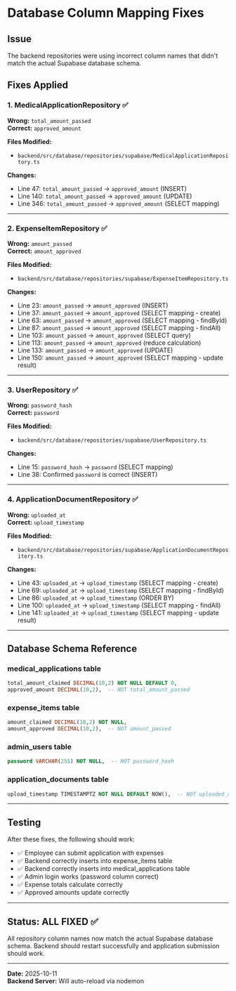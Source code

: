 # Database Column Mapping Fixes

## Issue
The backend repositories were using incorrect column names that didn't match the actual Supabase database schema.

## Fixes Applied

### 1. MedicalApplicationRepository ✅
**Wrong:** `total_amount_passed`  
**Correct:** `approved_amount`

**Files Modified:**
- `backend/src/database/repositories/supabase/MedicalApplicationRepository.ts`

**Changes:**
- Line 47: `total_amount_passed` → `approved_amount` (INSERT)
- Line 140: `total_amount_passed` → `approved_amount` (UPDATE)
- Line 346: `total_amount_passed` → `approved_amount` (SELECT mapping)

---

### 2. ExpenseItemRepository ✅
**Wrong:** `amount_passed`  
**Correct:** `amount_approved`

**Files Modified:**
- `backend/src/database/repositories/supabase/ExpenseItemRepository.ts`

**Changes:**
- Line 23: `amount_passed` → `amount_approved` (INSERT)
- Line 37: `amount_passed` → `amount_approved` (SELECT mapping - create)
- Line 63: `amount_passed` → `amount_approved` (SELECT mapping - findById)
- Line 87: `amount_passed` → `amount_approved` (SELECT mapping - findAll)
- Line 103: `amount_passed` → `amount_approved` (SELECT query)
- Line 113: `amount_passed` → `amount_approved` (reduce calculation)
- Line 133: `amount_passed` → `amount_approved` (UPDATE)
- Line 150: `amount_passed` → `amount_approved` (SELECT mapping - update result)

---

### 3. UserRepository ✅
**Wrong:** `password_hash`  
**Correct:** `password`

**Files Modified:**
- `backend/src/database/repositories/supabase/UserRepository.ts`

**Changes:**
- Line 15: `password_hash` → `password` (SELECT mapping)
- Line 38: Confirmed `password` is correct (INSERT)

---

### 4. ApplicationDocumentRepository ✅
**Wrong:** `uploaded_at`  
**Correct:** `upload_timestamp`

**Files Modified:**
- `backend/src/database/repositories/supabase/ApplicationDocumentRepository.ts`

**Changes:**
- Line 43: `uploaded_at` → `upload_timestamp` (SELECT mapping - create)
- Line 69: `uploaded_at` → `upload_timestamp` (SELECT mapping - findById)
- Line 86: `uploaded_at` → `upload_timestamp` (ORDER BY)
- Line 100: `uploaded_at` → `upload_timestamp` (SELECT mapping - findAll)
- Line 141: `uploaded_at` → `upload_timestamp` (SELECT mapping - update result)

---

## Database Schema Reference

### medical_applications table
```sql
total_amount_claimed DECIMAL(10,2) NOT NULL DEFAULT 0,
approved_amount DECIMAL(10,2),  -- NOT total_amount_passed
```

### expense_items table
```sql
amount_claimed DECIMAL(10,2) NOT NULL,
amount_approved DECIMAL(10,2),  -- NOT amount_passed
```

### admin_users table
```sql
password VARCHAR(255) NOT NULL,  -- NOT password_hash
```

### application_documents table
```sql
upload_timestamp TIMESTAMPTZ NOT NULL DEFAULT NOW(),  -- NOT uploaded_at
```

---

## Testing

After these fixes, the following should work:
- ✅ Employee can submit application with expenses
- ✅ Backend correctly inserts into expense_items table
- ✅ Backend correctly inserts into medical_applications table
- ✅ Admin login works (password column correct)
- ✅ Expense totals calculate correctly
- ✅ Approved amounts update correctly

---

## Status: ALL FIXED ✅

All repository column names now match the actual Supabase database schema.
Backend should restart successfully and application submission should work.

---

**Date:** 2025-10-11  
**Backend Server:** Will auto-reload via nodemon
